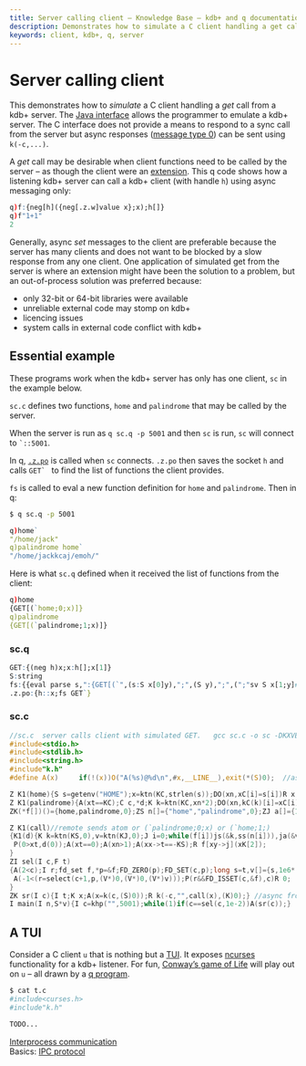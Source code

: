 ```yaml
---
title: Server calling client – Knowledge Base – kdb+ and q documentation
description: Demonstrates how to simulate a C client handling a get call from a kdb+ server. The Java interface allows the programmer to emulate a kdb+ server. The C interface does not provide a means to respond to a sync call from the server but async responses (message type 0) can be sent using k(-c,...).
keywords: client, kdb+, q, server
---
```

# Server calling client



This demonstrates how to _simulate_ a C client handling a _get_ call from a kdb+ server. The [Java interface](../interfaces/java-client-for-q.md) allows the programmer to emulate a kdb+ server. The C interface does not provide a means to respond to a sync call from the server but async responses ([message type 0](../basics/ipc.md)) can be sent using `k(-c,...)`.

A _get_ call may be desirable when client functions need to be called by the server – as though the client were an [extension](../interfaces/using-c-functions.md#portable-example). This q code shows how a listening kdb+ server can call a kdb+ client (with handle `h`) using async messaging only:

```q
q)f:{neg[h]({neg[.z.w]value x};x);h[]} 
q)f"1+1"
2
```

Generally, async _set_ messages to the client are preferable because the server has many clients and does not want to be blocked by a slow response from any one client. One application of simulated get from the server is where an extension might have been the solution to a problem, but an out-of-process solution was preferred because:

-   only 32-bit or 64-bit libraries were available
-   unreliable external code may stomp on kdb+
-   licencing issues
-   system calls in external code conflict with kdb+


## Essential example

These programs work when the kdb+ server has only has one client, `sc` in the example below.

`sc.c` defines two functions, `home` and `palindrome` that may be called by the server. 

When the server is run as `q sc.q -p 5001` and then `sc` is run, `sc` will connect to `` `::5001 ``.

In q, [`.z.po`](../ref/dotz.md#zpo-open) is called when `sc` connects. `.z.po` then saves the socket `h` and calls ``GET` `` to find the list of functions the client provides.

`fs` is called to eval a new function definition for `home` and `palindrome`. Then in q:

```bash
$ q sc.q -p 5001
```

```q
q)home`
"/home/jack"
q)palindrome home`
"/home/jackkcaj/emoh/"
```

Here is what `sc.q` defined when it received the list of functions from the client:

```q
q)home
{GET[(`home;0;x)]}
q)palindrome
{GET[(`palindrome;1;x)]}
```

### sc.q

```q
GET:{(neg h)x;x:h[];x[1]}
S:string
fs:{{eval parse s,":{GET[(`",(s:S x[0]y),";",(S y),";",(";"sv S x[1;y]#"xyz"),")]}"}[x]each til count x}
.z.po:{h::x;fs GET`}
```


### sc.c

```c
//sc.c  server calls client with simulated GET.   gcc sc.c -o sc -DKXVER=3 -pthread l64/c.o
#include<stdio.h>
#include<stdlib.h>
#include<string.h>
#include"k.h"
#define A(x)     if(!(x))O("A(%s)@%d\n",#x,__LINE__),exit(*(S)0);  //assert - simplistic error handling

Z K1(home){S s=getenv("HOME");x=ktn(KC,strlen(s));DO(xn,xC[i]=s[i])R x;}
Z K1(palindrome){A(xt==KC);C c,*d;K k=ktn(KC,xn*2);DO(xn,kC(k)[i]=xC[i]);DO(xn,kC(k)[xn+i]=xC[xn-1-i]);R k;}
ZK(*f[])()={home,palindrome,0};ZS n[]={"home","palindrome",0};ZJ a[]={1,1};//exported functions and their arity

Z K1(call)//remote sends atom or (`palindrome;0;x) or (`home;1;)
{K1(d){K k=ktn(KS,0),v=ktn(KJ,0);J i=0;while(f[i])js(&k,ss(n[i])),ja(&v,a+i),i++;R knk(2,k,v);}
 P(0>xt,d(0));A(xt==0);A(xn>1);A(xx->t==-KS);R f[xy->j](xK[2]);
}
ZI sel(I c,F t)
{A(2<c);I r;fd_set f,*p=&f;FD_ZERO(p);FD_SET(c,p);long s=t,v[]={s,1e6*(t-s)};
 A(-1<(r=select(c+1,p,(V*)0,(V*)0,(V*)v)));P(r&&FD_ISSET(c,&f),c)R 0;
}
ZK sr(I c){I t;K x;A(x=k(c,(S)0));R k(-c,"",call(x),(K)0);} //async from q
I main(I n,S*v){I c=khp("",5001);while(1)if(c==sel(c,1e-2))A(sr(c));}
```


## A TUI

Consider a C client `u` that is nothing but a 
[TUI](http://en.wikipedia.org/wiki/Text-based_user_interface). 
It exposes 
[ncurses](https://en.wikipedia.org/wiki/Ncurses) 
functionality for a kdb+ listener. For fun, 
[Conway’s game of Life](http://en.wikipedia.org/wiki/Conway%27s_Game_of_Life)
will play out on `u` – all drawn by a 
[q program](http://thesweeheng.wordpress.com/2009/02/10/game-of-life-in-one-line-of-q/).

```bash
$ cat t.c
#include<curses.h>
#include"k.h"

TODO...
```

<i class="far fa-hand-point-right"></i> 
[Interprocess communication](ipc.md)  
Basics: [IPC protocol](../basics/ipc.md)

